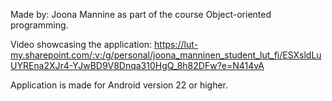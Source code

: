 Made by: Joona Mannine as part of the course Object-oriented programming.

Video showcasing the application:
https://lut-my.sharepoint.com/:v:/g/personal/joona_manninen_student_lut_fi/ESXsldLuUYREna2XJr4-YJwBD9V8Dnqa310HgQ_8h82DFw?e=N414vA

Application is made for Android version 22 or higher.

